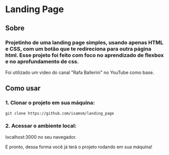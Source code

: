 # Landing Page 

## Sobre

### Projetinho de uma landing page simples, usando apenas HTML e CSS, com um botão que te redireciona para outra página html. Esse projeto foi feito com foco no aprendizado de flexbox e no aprofundamento de css.

Foi utilizado um video do canal "Rafa Ballerini" no YouTube como base.  

## Como usar

### 1. Clonar o projeto em sua máquina:

```
git clone https://github.com/isamsm/landing_page
```

### 2. Acessar o ambiente local:

localhost:3000 no seu navegador.

E pronto, dessa forma você já terá o projeto rodando em sua máquina!

